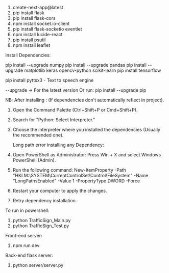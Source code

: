 1. create-next-app@latest
2. pip install flask  <!-- Flask server to run backend -->
3. pip install flask-cors <!--  to handle CORS -->
4. npm install socket.io-client <!--  Real time communication to back end -->
5. pip install flask-socketio eventlet 
6. npm install lucide-react <!--icons-->
7. pip install psutil
8. npm install leaflet




Install Dependencies:

pip install --upgrade numpy
pip install --upgrade pandas
pip install --upgrade matplotlib keras opencv-python scikit-learn
pip install tensorflow

pip install pyttsx3 - Text to speech engine

--upgrade  -> For the latest version
Or run: pip install --upgrade pip


NB: After installing : (If dependencies don't automatically reflect in project).
1. Open the Command Palette (Ctrl+Shift+P or Cmd+Shift+P).
2. Search for "Python: Select Interpreter."
3. Choose the interpreter where you installed the dependencies (Usually the recommended one).

   Long path error installing any Dependency: 
1. Open PowerShell as Administrator:
Press Win + X and select Windows PowerShell (Admin).
2. Run the following command:
New-ItemProperty -Path "HKLM:\SYSTEM\CurrentControlSet\Control\FileSystem" -Name "LongPathsEnabled" -Value 1 -PropertyType DWORD -Force
3. Restart your computer to apply the changes.
4. Retry dependency installation.


To run in powershell:
1. python TrafficSign_Main.py
2. python TrafficSign_Test.py

Front-end server:
1. npm run dev

Back-end flask server:
1. python server/server.py



